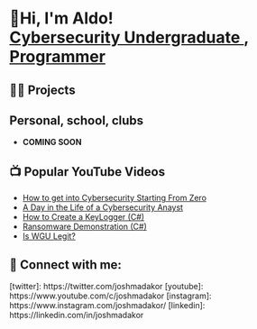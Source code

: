 <h1>👋Hi, I'm Aldo! <br/><a href="https://github.com/AldoMt4">Cybersecurity Undergraduate </a> <a href="[https://(https://www.linkedin.com/in/aldo-mata-95a07a308/)"> </a>, <a href="https://www.youtube.com/c/joshmadakor">Programmer</a></h1>

<h2>👨‍💻 Projects </h2>
<h2> Personal, school, clubs</h2>

- <b>COMING SOON</b>
  
<h2>📺 Popular YouTube Videos</h2>

- [How to get into Cybersecurity Starting From Zero](https://www.youtube.com/watch?v=a83ASGn_V_s)
- [A Day in the Life of a Cybersecurity Anayst](https://www.youtube.com/watch?v=uHy3oM7NnoU)
- [How to Create a KeyLogger (C#)](https://www.youtube.com/watch?v=N-L9hklSlNk)
- [Ransomware Demonstration (C#)](https://www.youtube.com/watch?v=OfvdQeh79s0)
- [Is WGU Legit?](https://www.youtube.com/watch?v=E2MwRWxDBkA)

<h2> 🤳 Connect with me:</h2>
<a href="[https://(https://www.linkedin.com/in/aldo-mata-95a07a308/)"> </a>
<a href="aldomata@nmsu.edu"> </a>
<a href=""> </a>
[twitter]: https://twitter.com/joshmadakor
[youtube]: https://www.youtube.com/c/joshmadakor
[instagram]: https://www.instagram.com/joshmadakor/
[linkedin]: https://linkedin.com/in/joshmadakor

<!--

- 🔭 I’m currently working on ...
- 🌱 I’m currently learning ...
- 👯 I’m looking to collaborate on ...
- 🤔 I’m looking for help with ...
- 💬 Ask me about ...
- 📫 How to reach me: ...
- 😄 Pronouns: ...
- ⚡ Fun fact: ...
-->

